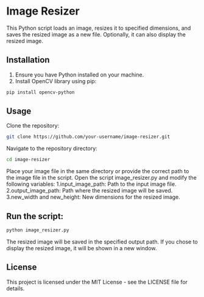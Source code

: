 # Image Resizer

This Python script loads an image, resizes it to specified dimensions, and saves the resized image as a new file. Optionally, it can also display the resized image.

## Installation

1. Ensure you have Python installed on your machine.
2. Install OpenCV library using pip:

```bash
pip install opencv-python
```
## Usage
  Clone the repository:
```bash
git clone https://github.com/your-username/image-resizer.git
```
  Navigate to the repository directory:
  
```bash
cd image-resizer
```
Place your image file in the same directory or provide the correct path to the image file in the script.
Open the script image_resizer.py and modify the following variables:
1.input_image_path: Path to the input image file.
2.output_image_path: Path where the resized image will be saved.
3.new_width and new_height: New dimensions for the resized image.

## Run the script:
```bash
python image_resizer.py
```
The resized image will be saved in the specified output path. If you chose to display the resized image, it will be shown in a new window.

## License
This project is licensed under the MIT License - see the LICENSE file for details.
